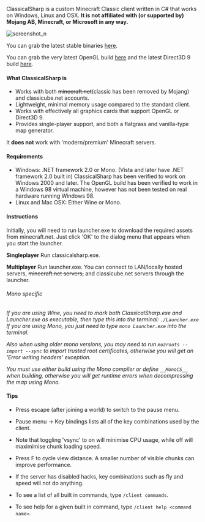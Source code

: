 ClassicalSharp is a custom Minecraft Classic client written in C# that works on Windows, Linux and OSX.
**It is not affiliated with (or supported by) Mojang AB, Minecraft, or Microsoft in any way.**

![screenshot_n](http://i.imgur.com/FCiwl27.png)


You can grab the latest stable binaries [here](https://github.com/UnknownShadow200/ClassicalSharp/releases).

You can grab the very latest OpenGL build [here](http://cs.classicube.net/latest.zip) and the latest Direct3D 9 build [here](http://cs.classicube.net/latest.DirectX.zip).

#### What ClassicalSharp is
* Works with both ~~minecraft.net~~(classic has been removed by Mojang) and classicube.net accounts.
* Lightweight, minimal memory usage compared to the standard client.
* Works with effectively all graphics cards that support OpenGL or Direct3D 9.
* Provides single-player support, and both a flatgrass and vanilla-type map generator.

It **does not** work with 'modern/premium' Minecraft servers.

#### Requirements
* Windows: .NET framework 2.0 or Mono. (Vista and later have .NET framework 2.0 built in)
ClassicalSharp has been verified to work on Windows 2000 and later. The OpenGL build has been verified to work in a Windows 98 virtual machine, however has not been tested on real hardware running Windows 98.
* Linux and Mac OSX: Either Wine or Mono.

#### Instructions
Initially, you will need to run launcher.exe to download the required assets from minecraft.net. 
Just click 'OK' to the dialog menu that appears when you start the launcher.

**Singleplayer**
Run classicalsharp.exe.

**Multiplayer**
Run launcher.exe. You can connect to LAN/locally hosted servers, ~~minecraft.net servers,~~ and classicube.net servers through the launcher.

###### *Mono specific*
*If you are using Wine, you need to mark both ClassicalSharp.exe and Launcher.exe as executable, then type this into the terminal: `./Launcher.exe`
If you are using Mono, you just need to type `mono Launcher.exe` into the terminal.*

*Also when using older mono versions, you may need to run `mozroots --import --sync` to import trusted root certificates, otherwise you will get an 'Error writing headers' exception.*

*You must use either build using the Mono compiler or define `__MonoCS__` when building, otherwise you will get runtime errors when decompressing the map using Mono.*

#### Tips
* Press escape (after joining a world) to switch to the pause menu.
* Pause menu -> Key bindings lists all of the key combinations used by the client. 
* Note that toggling 'vsync' to on will minimise CPU usage, while off will maximimise chunk loading speed.
* Press F to cycle view distance. A smaller number of visible chunks can improve performance.

* If the server has disabled hacks, key combinations such as fly and speed will not do anything.
* To see a list of all built in commands, type `/client commands`.
* To see help for a given built in command, type `/client help <command name>`.
